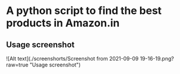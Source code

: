 # A python script to find the best products in Amazon.in
## Usage screenshot

![Alt text](./screenshorts/Screenshot from 2021-09-09 19-16-19.png?raw=true "Usage screenshot")